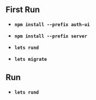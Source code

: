 ## First Run

- **`npm install --prefix auth-ui`**
- **`npm install --prefix server`**

- **`lets rund`**
- **`lets migrate`**

## Run

- **`lets rund`**

